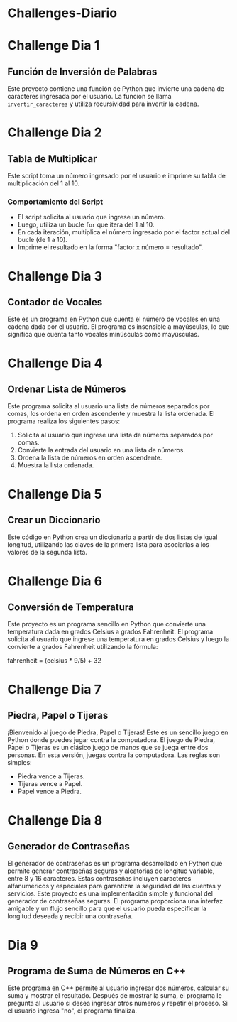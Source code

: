 # Challenges-Diario

# Challenge Dia 1
## Función de Inversión de Palabras

Este proyecto contiene una función de Python que invierte una cadena de caracteres ingresada por el usuario. La función se llama `invertir_caracteres` y utiliza recursividad para invertir la cadena.

# Challenge Dia 2
## Tabla de Multiplicar
Este script toma un número ingresado por el usuario e imprime su tabla de multiplicación del 1 al 10.
### Comportamiento del Script
- El script solicita al usuario que ingrese un número.
- Luego, utiliza un bucle `for` que itera del 1 al 10.
- En cada iteración, multiplica el número ingresado por el factor actual del bucle (de 1 a 10).
- Imprime el resultado en la forma "factor x número = resultado".

# Challenge Dia 3
## Contador de Vocales

Este es un programa en Python que cuenta el número de vocales en una cadena dada por el usuario. El programa es insensible a mayúsculas, lo que significa que cuenta tanto vocales minúsculas como mayúsculas.

# Challenge Dia 4
## Ordenar Lista de Números

Este programa solicita al usuario una lista de números separados por comas, los ordena en orden ascendente y muestra la lista ordenada.
El programa realiza los siguientes pasos:

1. Solicita al usuario que ingrese una lista de números separados por comas.
2. Convierte la entrada del usuario en una lista de números.
3. Ordena la lista de números en orden ascendente.
4. Muestra la lista ordenada.

# Challenge Dia 5
## Crear un Diccionario
Este código en Python crea un diccionario a partir de dos listas de igual longitud, utilizando las claves de la primera lista para asociarlas a los valores de la segunda lista.

# Challenge Dia 6
## Conversión de Temperatura
Este proyecto es un programa sencillo en Python que convierte una temperatura dada en grados Celsius a grados Fahrenheit.
El programa solicita al usuario que ingrese una temperatura en grados Celsius y luego la convierte a grados Fahrenheit utilizando la fórmula:

fahrenheit = (celsius * 9/5) + 32

# Challenge Dia 7
## Piedra, Papel o Tijeras

¡Bienvenido al juego de Piedra, Papel o Tijeras! Este es un sencillo juego en Python donde puedes jugar contra la computadora.
El juego de Piedra, Papel o Tijeras es un clásico juego de manos que se juega entre dos personas. En esta versión, juegas contra la computadora. Las reglas son simples:
- Piedra vence a Tijeras.
- Tijeras vence a Papel.
- Papel vence a Piedra.

# Challenge Dia 8
## Generador de Contraseñas 

El generador de contraseñas es un programa desarrollado en Python que permite generar contraseñas seguras y aleatorias de longitud variable, entre 8 y 16 caracteres. Estas contraseñas incluyen caracteres alfanuméricos y especiales para garantizar la seguridad de las cuentas y servicios.
Este proyecto es una implementación simple y funcional del generador de contraseñas seguras. El programa proporciona una interfaz amigable y un flujo sencillo para que el usuario pueda especificar la longitud deseada y recibir una contraseña.

# Dia 9 
## Programa de Suma de Números en C++

Este programa en C++ permite al usuario ingresar dos números, calcular su suma y mostrar el resultado. Después de mostrar la suma, el programa le pregunta al usuario si desea ingresar otros números y repetir el proceso. Si el usuario ingresa "no", el programa finaliza.
